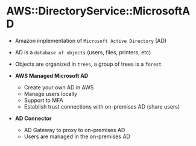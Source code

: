 # AWS::DirectoryService::MicrosoftAD

- Amazon implementation of `Microsoft Active Directory` (AD)
- AD is a `database of objects` (users, files, printers, etc)
- Objects are organized in `trees`, a group of trees is a `forest`

- **AWS Managed Microsoft AD**
  - Create your own AD in AWS
  - Manage users locally
  - Support to MFA
  - Establish trust connections with on-premises AD (share users)
- **AD Connector**
  - AD Gateway to proxy to on-premises AD
  - Users are managed in the on-premises AD
